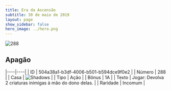 ```yaml
---
title: Era da Ascensão
subtitle: 30 de maio de 2019
layout: page
show_sidebar: false
hero_image: ../hero.png
---
```


![288](https://cdn.keyforgegame.com/media/card_front/pt/435_288_38RQC85XQV7C_pt.png)

## Apagão

|----|----|
| ID | 504a38a1-b3df-4006-b501-b594dce9f0e2 |
| Número | 288 |
| Casa | ![Shadows](https://archonarcana.com/images/thumb/e/ee/Shadows.png/22px-Shadows.png "Sombras") |
| Tipo | Ação |
| Bônus | 1A |
| Texto | Jogar: Devolva 2 criaturas inimigas à mão do dono delas. |
| Raridade | Incomum |
